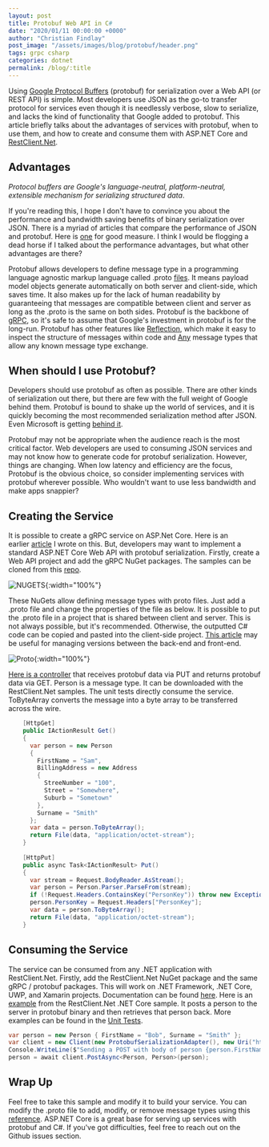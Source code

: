 ```yaml
---
layout: post
title: Protobuf Web API in C#
date: "2020/01/11 00:00:00 +0000"
author: "Christian Findlay"
post_image: "/assets/images/blog/protobuf/header.png"
tags: grpc csharp
categories: dotnet
permalink: /blog/:title
---
```


Using [Google Protocol Buffers](https://developers.google.com/protocol-buffers) (protobuf) for serialization over a Web API (or REST API) is simple. Most developers use JSON as the go-to transfer protocol for services even though it is needlessly verbose, slow to serialize, and lacks the kind of functionality that Google added to protobuf. This article briefly talks about the advantages of services with protobuf, when to use them, and how to create and consume them with ASP.NET Core and [RestClient.Net](https://github.com/MelbourneDeveloper/RestClient.Net).

Advantages
----------

_Protocol buffers are Google's language-neutral, platform-neutral, extensible mechanism for serializing structured data_.

If you're reading this, I hope I don't have to convince you about the performance and bandwidth saving benefits of binary serialization over JSON. There is a myriad of articles that compare the performance of JSON and protobuf. Here is [one](https://auth0.com/beating-json-performance-with-protobuf/) for good measure. I think I would be flogging a dead horse if I talked about the performance advantages, but what other advantages are there?

Protobuf allows developers to define message type in a programming language agnostic markup language called .proto [files](https://developers.google.com/protocol-buffers/docs/proto3#simple). It means payload model objects generate automatically on both server and client-side, which saves time. It also makes up for the lack of human readability by guaranteeing that messages are compatible between client and server as long as the .proto is the same on both sides. Protobuf is the backbone of [gRPC](https://grpc.io/), so it's safe to assume that Google's investment in protobuf is for the long-run. Protobuf has other features like [Reflection](https://developers.google.com/protocol-buffers/docs/reference/csharp/namespace/google/protobuf/reflection), which make it easy to inspect the structure of messages within code and [Any](https://developers.google.com/protocol-buffers/docs/reference/csharp/class/google/protobuf/well-known-types/any) message types that allow any known message type exchange.

When should I use Protobuf?
---------------------------

Developers should use protobuf as often as possible. There are other kinds of serialization out there, but there are few with the full weight of Google behind them. Protobuf is bound to shake up the world of services, and it is quickly becoming the most recommended serialization method after JSON. Even Microsoft is getting [behind it](https://docs.microsoft.com/en-us/dotnet/architecture/cloud-native/rest-grpc).

Protobuf may not be appropriate when the audience reach is the most critical factor. Web developers are used to consuming JSON services and may not know how to generate code for protobuf serialization. However, things are changing. When low latency and efficiency are the focus, Protobuf is the obvious choice, so consider implementing services with protobuf wherever possible. Who wouldn't want to use less bandwidth and make apps snappier?

Creating the Service
--------------------

It is possible to create a gRPC service on ASP.Net Core. Here is an earlier [article](/c-and-grpc-part-one/) I wrote on this. But, developers may want to implement a standard ASP.NET Core Web API with protobuf serialization. Firstly, create a Web API project and add the gRPC NuGet packages. The samples can be cloned from this [repo](https://github.com/MelbourneDeveloper/RestClient.Net).

![NUGETS](/assets/images/blog/protobuf/nugets.png){:width="100%"}

These NuGets allow defining message types with proto files. Just add a .proto file and change the properties of the file as below. It is possible to put the .proto file in a project that is shared between client and server. This is not always possible, but it's recommended. Otherwise, the outputted C# code can be copied and pasted into the client-side project. [This article](/back-end-front-end-versioning/) may be useful for managing versions between the back-end and front-end.

![Proto](/assets/images/blog/protobuf/proto.png){:width="100%"}

[Here is a controller](https://github.com/MelbourneDeveloper/RestClient.Net/blob/28b636e4b5323fe7d3f72f720c1fabdb715b1c0b/ApiExamples/Controllers/PersonController.cs#L11) that receives protobuf data via PUT and returns protobuf data via GET. Person is a message type. It can be downloaded with the RestClient.Net samples. The unit tests directly consume the service. ToByteArray converts the message into a byte array to be transferred across the wire.

```csharp
    [HttpGet]
    public IActionResult Get()
    {
      var person = new Person
      {
        FirstName = "Sam",
        BillingAddress = new Address
        {
          StreeNumber = "100",
          Street = "Somewhere",
          Suburb = "Sometown"
        },
        Surname = "Smith"
      };
      var data = person.ToByteArray();
      return File(data, "application/octet-stream");
    }
    
    [HttpPut]
    public async Task<IActionResult> Put()
    {
      var stream = Request.BodyReader.AsStream();
      var person = Person.Parser.ParseFrom(stream);
      if (!Request.Headers.ContainsKey("PersonKey")) throw new Exception("No key");
      person.PersonKey = Request.Headers["PersonKey"];
      var data = person.ToByteArray();
      return File(data, "application/octet-stream");
    } 
```

Consuming the Service
---------------------

The service can be consumed from any .NET application with RestClient.Net. Firstly, add the RestClient.Net NuGet package and the same gRPC / protobuf packages. This will work on .NET Framework, .NET Core, UWP, and Xamarin projects. Documentation can be found [here](https://github.com/MelbourneDeveloper/RestClient.Net/wiki). Here is an [example](https://github.com/MelbourneDeveloper/RestClient.Net/blob/28b636e4b5323fe7d3f72f720c1fabdb715b1c0b/RestClient.Net.Samples/RestClient.Net.CoreSample/Program.cs#L19) from the RestClient.Net .NET Core sample. It posts a person to the server in protobuf binary and then retrieves that person back. More examples can be found in the [Unit Tests](https://github.com/MelbourneDeveloper/RestClient.Net/blob/28b636e4b5323fe7d3f72f720c1fabdb715b1c0b/RestClient.Net.UnitTests/UnitTests.cs#L275).

```csharp
var person = new Person { FirstName = "Bob", Surname = "Smith" };
var client = new Client(new ProtobufSerializationAdapter(), new Uri("http://localhost:42908/person"));
Console.WriteLine($"Sending a POST with body of person {person.FirstName} {person.Surname} serialized to binary with Google Protobuffers");
person = await client.PostAsync<Person, Person>(person);
```    

Wrap Up
-------

Feel free to take this sample and modify it to build your service. You can modify the .proto file to add, modify, or remove message types using this [reference](https://developers.google.com/protocol-buffers/docs/reference/overview). ASP.NET Core is a great base for serving up services with protobuf and C#. If you've got difficulties, feel free to reach out on the Github issues section.